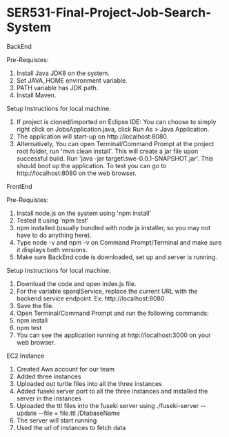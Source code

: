 # SER531-Final-Project-Job-Search-System

BackEnd

Pre-Requistes:

  1. Install Java JDK8 on the system.
  2. Set JAVA_HOME environment variable.
  3. PATH variable has JDK path.
  4. Install Maven.

Setup Instructions for local machine.

  1. If project is cloned/imported on Eclipse IDE:
      You can choose to simply right click on JobsApplication.java, click Run As > Java Application.
  2. The application will start-up on http://localhost:8080.
  3. Alternatively,
    You can open Terminal/Command Prompt at the project root folder, run 'mvn clean install'.
    This will create a jar file upon successful build.
    Run 'java -jar target\swe-0.0.1-SNAPSHOT.jar'.
    This should boot up the application.
    To test you can go to http://localhost:8080 on the web browser.

FrontEnd

Pre-Requistes:

1. Install node.js on the system using 'npm install'
2. Tested it using 'npm test'
3. npm installed (usually bundled with node.js installer, so you may not have to do anything here).
4. Type node -v and npm -v on Command Prompt/Terminal and make sure it displays both versions.
5. Make sure BackEnd code is downloaded, set up and server is running.

Setup Instructions for local machine.

  1. Download the code and open index.js file.
  2. For the variable sparqlService, replace the current URL with the backend service endpoint. Ex: http://localhost:8080.
  3. Save the file.
  4. Open Terminal/Command Prompt and run the following commands:
  5. npm install
  6. npm test
  7. You can see the application running at http://localhost:3000 on your web browser.
  
EC2 Instance 
  1. Created Aws account for our team
  2. Added three instances 
  3. Uploaded out turtle files into all the three instances
  4. Added fuseki server port to all the three instances and installed the server in the instances
  5. Uploaded the ttl files into the fuseki server using
    ./fuseki-server --update --file = file.ttl /DtabaseName
  6. The server will start running
  7. Used the url of instances to fetch data 
   
  
  
